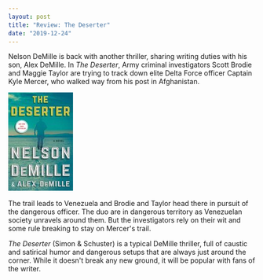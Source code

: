 ```yaml
---
layout: post
title: "Review: The Deserter"
date: "2019-12-24"
---
```


Nelson DeMille is back with another thriller, sharing writing duties with his son, Alex DeMille. In _The Deserter_, Army criminal investigators Scott Brodie and Maggie Taylor are trying to track down elite Delta Force officer Captain Kyle Mercer, who walked way from his post in Afghanistan.

![](/assets/images/51AWVWSK75L-132x200.jpg)

The trail leads to Venezuela and Brodie and Taylor head there in pursuit of the dangerous officer. The duo are in dangerous territory as Venezuelan society unravels around them. But the investigators rely on their wit and some rule breaking to stay on Mercer's trail.

_The Deserter_ (Simon & Schuster) is a typical DeMille thriller, full of caustic and satirical humor and dangerous setups that are always just around the corner. While it doesn't break any new ground, it will be popular with fans of the writer.
